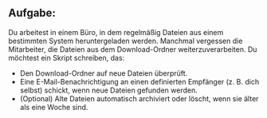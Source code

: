 ## Aufgabe:
Du arbeitest in einem Büro, in dem regelmäßig Dateien aus einem bestimmten System heruntergeladen werden. 
Manchmal vergessen die Mitarbeiter, die Dateien aus dem Download-Ordner weiterzuverarbeiten. 
Du möchtest ein Skript schreiben, das:

- Den Download-Ordner auf neue Dateien überprüft.
- Eine E-Mail-Benachrichtigung an einen definierten Empfänger (z. B. dich selbst) schickt, wenn neue Dateien gefunden werden.
- (Optional) Alte Dateien automatisch archiviert oder löscht, wenn sie älter als eine Woche sind.